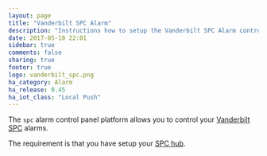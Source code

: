 ```yaml
---
layout: page
title: "Vanderbilt SPC Alarm"
description: "Instructions how to setup the Vanderbilt SPC Alarm control panel within Home Assistant."
date: 2017-05-18 22:01
sidebar: true
comments: false
sharing: true
footer: true
logo: vanderbilt_spc.png
ha_category: Alarm
ha_release: 0.45
ha_iot_class: "Local Push"
---
```



The `spc` alarm control panel platform allows you to control your [Vanderbilt SPC](http://www.spc-intruder-detection.com/ssp-spc/) alarms.

The requirement is that you have setup your [SPC hub](/components/spc/).

